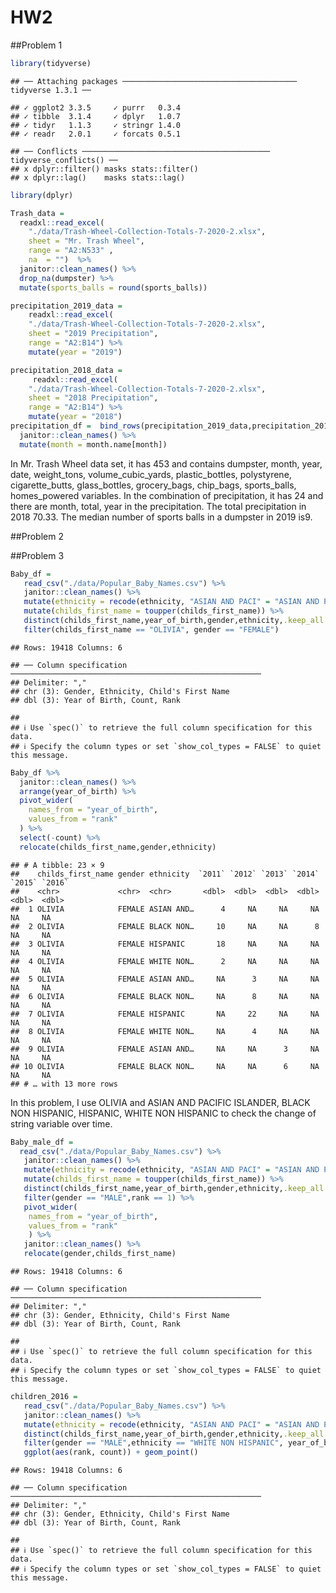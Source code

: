 HW2
================

\#\#Problem 1

``` r
library(tidyverse)
```

    ## ── Attaching packages ─────────────────────────────────────── tidyverse 1.3.1 ──

    ## ✓ ggplot2 3.3.5     ✓ purrr   0.3.4
    ## ✓ tibble  3.1.4     ✓ dplyr   1.0.7
    ## ✓ tidyr   1.1.3     ✓ stringr 1.4.0
    ## ✓ readr   2.0.1     ✓ forcats 0.5.1

    ## ── Conflicts ────────────────────────────────────────── tidyverse_conflicts() ──
    ## x dplyr::filter() masks stats::filter()
    ## x dplyr::lag()    masks stats::lag()

``` r
library(dplyr)
```

``` r
Trash_data = 
  readxl::read_excel(
    "./data/Trash-Wheel-Collection-Totals-7-2020-2.xlsx",
    sheet = "Mr. Trash Wheel",
    range = "A2:N533" ,
    na  = "")  %>%
  janitor::clean_names() %>%
  drop_na(dumpster) %>%
  mutate(sports_balls = round(sports_balls))
```

``` r
precipitation_2019_data = 
    readxl::read_excel(
    "./data/Trash-Wheel-Collection-Totals-7-2020-2.xlsx",
    sheet = "2019 Precipitation",
    range = "A2:B14") %>%
    mutate(year = "2019")

precipitation_2018_data =
     readxl::read_excel(
    "./data/Trash-Wheel-Collection-Totals-7-2020-2.xlsx",
    sheet = "2018 Precipitation",
    range = "A2:B14") %>%
    mutate(year = "2018")
precipitation_df =  bind_rows(precipitation_2019_data,precipitation_2018_data) %>%
  janitor::clean_names() %>%
  mutate(month = month.name[month])
```

In Mr. Trash Wheel data set, it has 453 and contains dumpster, month,
year, date, weight\_tons, volume\_cubic\_yards, plastic\_bottles,
polystyrene, cigarette\_butts, glass\_bottles, grocery\_bags,
chip\_bags, sports\_balls, homes\_powered variables. In the combination
of precipitation, it has 24 and there are month, total, year in the
precipitation. The total precipitation in 2018 70.33. The median number
of sports balls in a dumpster in 2019 is9.

\#\#Problem 2

\#\#Problem 3

``` r
Baby_df = 
   read_csv("./data/Popular_Baby_Names.csv") %>%
   janitor::clean_names() %>%   
   mutate(ethnicity = recode(ethnicity, "ASIAN AND PACI" = "ASIAN AND PACIFIC ISLANDER","WHITE NON HISP" = "WHITE NON HISPANIC", "BLACK NON HISP" = "BLACK NON HISPANIC")) %>%
   mutate(childs_first_name = toupper(childs_first_name)) %>%
   distinct(childs_first_name,year_of_birth,gender,ethnicity,.keep_all = TRUE) %>%
   filter(childs_first_name == "OLIVIA", gender == "FEMALE") 
```

    ## Rows: 19418 Columns: 6

    ## ── Column specification ────────────────────────────────────────────────────────
    ## Delimiter: ","
    ## chr (3): Gender, Ethnicity, Child's First Name
    ## dbl (3): Year of Birth, Count, Rank

    ## 
    ## ℹ Use `spec()` to retrieve the full column specification for this data.
    ## ℹ Specify the column types or set `show_col_types = FALSE` to quiet this message.

``` r
Baby_df %>%
  janitor::clean_names() %>%
  arrange(year_of_birth) %>%
  pivot_wider(
    names_from = "year_of_birth",
    values_from = "rank"
  ) %>%
  select(-count) %>%
  relocate(childs_first_name,gender,ethnicity)
```

    ## # A tibble: 23 × 9
    ##    childs_first_name gender ethnicity  `2011` `2012` `2013` `2014` `2015` `2016`
    ##    <chr>             <chr>  <chr>       <dbl>  <dbl>  <dbl>  <dbl>  <dbl>  <dbl>
    ##  1 OLIVIA            FEMALE ASIAN AND…      4     NA     NA     NA     NA     NA
    ##  2 OLIVIA            FEMALE BLACK NON…     10     NA     NA      8     NA     NA
    ##  3 OLIVIA            FEMALE HISPANIC       18     NA     NA     NA     NA     NA
    ##  4 OLIVIA            FEMALE WHITE NON…      2     NA     NA     NA     NA     NA
    ##  5 OLIVIA            FEMALE ASIAN AND…     NA      3     NA     NA     NA     NA
    ##  6 OLIVIA            FEMALE BLACK NON…     NA      8     NA     NA     NA     NA
    ##  7 OLIVIA            FEMALE HISPANIC       NA     22     NA     NA     NA     NA
    ##  8 OLIVIA            FEMALE WHITE NON…     NA      4     NA     NA     NA     NA
    ##  9 OLIVIA            FEMALE ASIAN AND…     NA     NA      3     NA     NA     NA
    ## 10 OLIVIA            FEMALE BLACK NON…     NA     NA      6     NA     NA     NA
    ## # … with 13 more rows

In this problem, I use OLIVIA and ASIAN AND PACIFIC ISLANDER, BLACK NON
HISPANIC, HISPANIC, WHITE NON HISPANIC to check the change of string
variable over time.

``` r
Baby_male_df = 
  read_csv("./data/Popular_Baby_Names.csv") %>%
   janitor::clean_names() %>%   
   mutate(ethnicity = recode(ethnicity, "ASIAN AND PACI" = "ASIAN AND PACIFIC ISLANDER","WHITE NON HISP" = "WHITE NON HISPANIC", "BLACK NON HISP" = "BLACK NON HISPANIC")) %>%
   mutate(childs_first_name = toupper(childs_first_name)) %>%
   distinct(childs_first_name,year_of_birth,gender,ethnicity,.keep_all = TRUE) %>%
   filter(gender == "MALE",rank == 1) %>%
   pivot_wider(
    names_from = "year_of_birth",
    values_from = "rank"
    ) %>%
   janitor::clean_names() %>%
   relocate(gender,childs_first_name)
```

    ## Rows: 19418 Columns: 6

    ## ── Column specification ────────────────────────────────────────────────────────
    ## Delimiter: ","
    ## chr (3): Gender, Ethnicity, Child's First Name
    ## dbl (3): Year of Birth, Count, Rank

    ## 
    ## ℹ Use `spec()` to retrieve the full column specification for this data.
    ## ℹ Specify the column types or set `show_col_types = FALSE` to quiet this message.

``` r
children_2016 = 
   read_csv("./data/Popular_Baby_Names.csv") %>%
   janitor::clean_names() %>% 
   mutate(ethnicity = recode(ethnicity, "ASIAN AND PACI" = "ASIAN AND PACIFIC ISLANDER","WHITE NON HISP" = "WHITE NON HISPANIC", "BLACK NON HISP" = "BLACK NON HISPANIC")) %>%
   distinct(childs_first_name,year_of_birth,gender,ethnicity,.keep_all = TRUE) %>%
   filter(gender == "MALE",ethnicity == "WHITE NON HISPANIC", year_of_birth == 2016) %>%
   ggplot(aes(rank, count)) + geom_point()
```

    ## Rows: 19418 Columns: 6

    ## ── Column specification ────────────────────────────────────────────────────────
    ## Delimiter: ","
    ## chr (3): Gender, Ethnicity, Child's First Name
    ## dbl (3): Year of Birth, Count, Rank

    ## 
    ## ℹ Use `spec()` to retrieve the full column specification for this data.
    ## ℹ Specify the column types or set `show_col_types = FALSE` to quiet this message.

